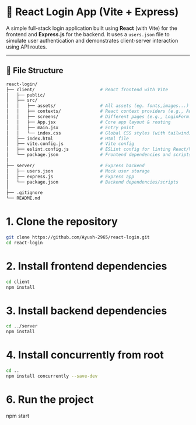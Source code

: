 # 🔐 React Login App (Vite + Express)

A simple full-stack login application built using **React** (with Vite) for the frontend and **Express.js** for the backend. It uses a `users.json` file to simulate user authentication and demonstrates client-server interaction using API routes.

---
## 📁 File Structure

```bash
react-login/
├── client/                         # React frontend with Vite
│   ├── public/                     
│   ├── src/
│   │   ├── assets/                 # All assets (eg. fonts,images...)
│   │   ├── contexts/               # React context providers (e.g., AuthContext.jsx)
│   │   ├── screens/                # Different pages (e.g., LoginForm.jsx)
│   │   ├── App.jsx                 # Core app layout & routing
│   │   ├── main.jsx                # Entry point
│   │   └── index.css               # Global CSS styles (with tailwind)
│   ├── index.html                  # Html file
│   ├── vite.config.js              # Vite config
│   ├── eslint.config.js            # ESLint config for linting React/Vite code
│   └── package.json                # Frontend dependencies and scripts
│
├── server/                         # Express backend
│   ├── users.json                  # Mock user storage
│   ├── express.js                  # Express app
│   └── package.json                # Backend dependencies/scripts
│
├── .gitignore
└── README.md
```

# 1. Clone the repository
```bash
git clone https://github.com/Ayush-2965/react-login.git
cd react-login
```

# 2. Install frontend dependencies
```bash
cd client
npm install
```

# 3. Install backend dependencies
```bash
cd ../server
npm install
```

# 4. Install concurrently from root
```bash
cd ..
npm install concurrently --save-dev
```

# 6. Run the project
npm start